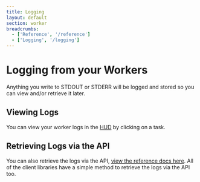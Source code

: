 ```yaml
---
title: Logging
layout: default
section: worker
breadcrumbs:
  - ['Reference', '/reference']
  - ['Logging', '/logging']
---
```


# Logging from your Workers

Anything you write to STDOUT or STDERR will be logged and stored so you can view and/or retrieve it later.

## Viewing Logs

You can view your worker logs in the [HUD](https://hud.iron.io) by clicking on a task.

## Retrieving Logs via the API

You can also retrieve the logs via the API, [view the reference docs here](/worker/reference/api/#get_a_tasks_log).
All of the client libraries have a simple method to retrieve the logs via the API too.
